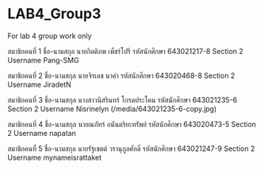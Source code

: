 # LAB4_Group3
For lab 4 group work only

สมาชิกคนที่ 1
ชื่อ-นามสกุล นายกิตติภพ เพ็ชร์โปรี
รหัสนักศึกษา 643021217-8
Section 2
Username Pang-SMG

สมาชิกคนที่ 2
ชื่อ-นามสกุล นายจิรเดช นาคำ
รหัสนักศึกษา 643020468-8
Section 2
Username JiradetN

สมาชิกคนที่ 3
ชื่อ-นามสกุล นางสาวนิสรินทร์ โกรดประโคน
รหัสนักศึกษา 643021235-6
Section 2
Username Nisrinelyn
(/media/643021235-6-copy.jpg)

สมาชิกคนที่ 4
ชื่อ-นามสกุล นายณภัทร์ อนันตริยะทรัพย์
รหัสนักศึกษา 643020473-5
Section 2
Username napatan

สมาชิกคนที่ 5
ชื่อ-นามสกุล นายรัฐเขตต์ วรานุกูลศักดิ์
รหัสนักศึกษา 643021247-9
Section 2
Username mynameisrattaket


